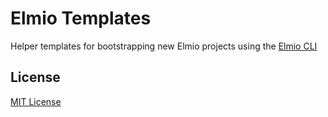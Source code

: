 # Elmio Templates

Helper templates for bootstrapping new Elmio projects using the [Elmio CLI](https://github.com/xosnrdev/elmio.git)

## License

[MIT License](./LICENSE)
